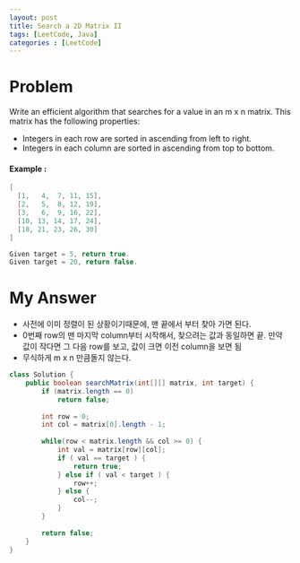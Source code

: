 ```yaml
---
layout: post
title: Search a 2D Matrix II
tags: [LeetCode, Java]
categories : [LeetCode]
---
```


# Problem

Write an efficient algorithm that searches for a value in an m x n matrix. This matrix has the following properties:

* Integers in each row are sorted in ascending from left to right.
* Integers in each column are sorted in ascending from top to bottom.
  
#### Example :

```swift
[
  [1,   4,  7, 11, 15],
  [2,   5,  8, 12, 19],
  [3,   6,  9, 16, 22],
  [10, 13, 14, 17, 24],
  [18, 21, 23, 26, 30]
]

Given target = 5, return true.
Given target = 20, return false.
```

# My Answer

* 사전에 이미 정렬이 된 상황이기때문에, 맨 끝에서 부터 찾아 가면 된다.
* 0번째 row의 맨 마지막 column부터 시작해서, 찾으려는 값과 동일하면 끝. 만약 값이 작다면 그 다음 row를 보고, 값이 크면 이전 column을 보면 됨
* 무식하게 m x n 만큼돌지 않는다.

```java
class Solution {
    public boolean searchMatrix(int[][] matrix, int target) {
        if (matrix.length == 0)
            return false;
        
        int row = 0;
        int col = matrix[0].length - 1;
        
        while(row < matrix.length && col >= 0) {
            int val = matrix[row][col];
            if ( val == target ) {
                return true;
            } else if ( val < target ) {
                row++;
            } else {
                col--;
            }
        }
        
        return false;
    }
}
```